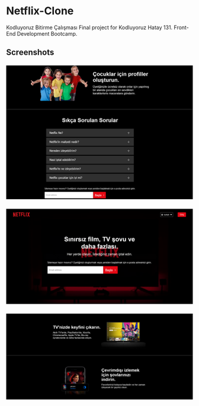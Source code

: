 # Netflix-Clone
Kodluyoruz Bitirme Çalışması
Final project for Kodluyoruz Hatay 131. Front-End Development Bootcamp.


## Screenshots

### 

![Homepage](./src/assets/screenshots/Homepage.gif)

###

![Search](./src/assets/screenshots/search.gif)

###

![Favorites](./src/assets/screenshots/Favorites.gif)
